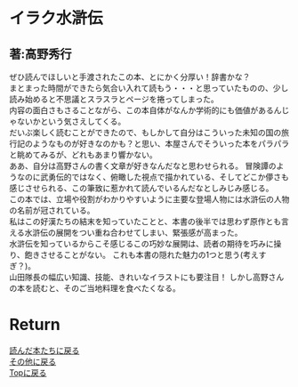 <!-- Google tag (gtag.js) -->
<script async src="https://www.googletagmanager.com/gtag/js?id=G-8P412RLRC8"></script>
<script>
  window.dataLayer = window.dataLayer || [];
  function gtag(){dataLayer.push(arguments);}
  gtag('js', new Date());

  gtag('config', 'G-8P412RLRC8');
</script>

# イラク水滸伝
## 著:高野秀行

ぜひ読んでほしいと手渡されたこの本、とにかく分厚い！辞書かな？<br>
まとまった時間ができたら気合い入れて読もう・・・と思っていたものの、少し読み始めると不思議とスラスラとページを捲ってしまった。<br>
内容の面白さもさることながら、この本自体がなんか学術的にも価値があるんじゃないかという気さえしてくる。<br>
だいぶ楽しく読むことができたので、もしかして自分はこういった未知の国の旅行記のようなものが好きなのかも？と思い、本屋さんでそういった本をパラパラと眺めてみるが、どれもあまり響かない。<br>
ああ、自分は高野さんの書く文章が好きなんだなと思わせられる。
冒険譚のようなのに武勇伝的ではなく、俯瞰した視点で描かれている、そしてどこか儚さも感じさせられる、この筆致に惹かれて読んでいるんだなとしみじみ感じる。<br>
この本では、立場や役割がわかりやすいように主要な登場人物には水滸伝の人物の名前が冠されている。<br>
私はこの好漢たちの結末を知っていたことと、本書の後半では思わず原作とも言える水滸伝の展開をつい重ね合わせてしまい、緊張感が高まった。<br>
水滸伝を知っているからこそ感じるこの巧妙な展開は、読者の期待を巧みに操り、飽きさせることがない。
これも本書の隠れた魅力の1つと思う(考えすぎ？)。<br>
山田隊長の幅広い知識、技能、きれいなイラストにも要注目！
しかし高野さんの本を読むと、そのご当地料理を食べたくなる。



<!-- <p>
<img src="./image/yohaku.png" width="400px" title="yohaku"><br>
<em>帯に書いてる通り、ロシア語は何も身についていないがそれで良いのだ</em>
</p> -->



# Return
[読んだ本たちに戻る](../book_log.md)<br>
[その他に戻る](../others.md)<br>
[Topに戻る](https://motoyashinozaki.github.io/minidora/)